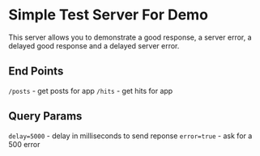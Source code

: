 # Simple Test Server For Demo

This server allows you to demonstrate a good response, a server error, a delayed good response and a delayed server error.

## End Points

`/posts` - get posts for app
`/hits` - get hits for app

## Query Params

`delay=5000` - delay in milliseconds to send reponse
`error=true` - ask for a 500 error
